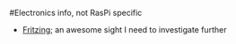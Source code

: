 #Electronics info, not RasPi specific

-  [Fritzing](http://fritzing.org/home/); an awesome sight I need to investigate further